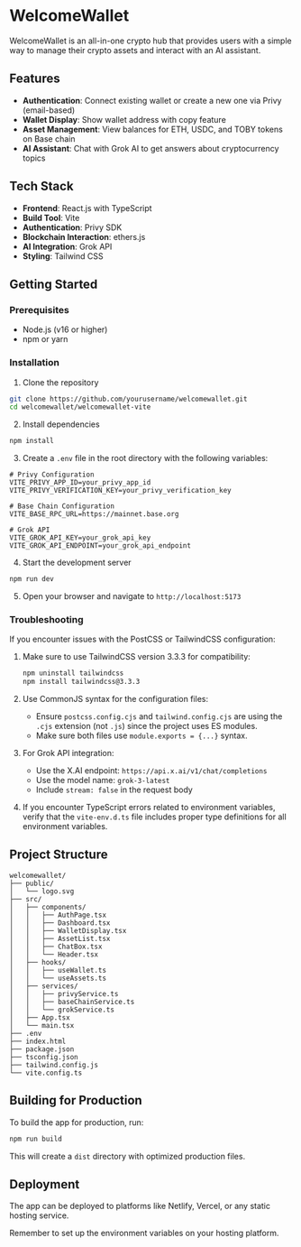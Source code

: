 # WelcomeWallet

WelcomeWallet is an all-in-one crypto hub that provides users with a simple way to manage their crypto assets and interact with an AI assistant.

## Features

- **Authentication**: Connect existing wallet or create a new one via Privy (email-based)
- **Wallet Display**: Show wallet address with copy feature
- **Asset Management**: View balances for ETH, USDC, and TOBY tokens on Base chain
- **AI Assistant**: Chat with Grok AI to get answers about cryptocurrency topics

## Tech Stack

- **Frontend**: React.js with TypeScript
- **Build Tool**: Vite
- **Authentication**: Privy SDK
- **Blockchain Interaction**: ethers.js
- **AI Integration**: Grok API
- **Styling**: Tailwind CSS

## Getting Started

### Prerequisites

- Node.js (v16 or higher)
- npm or yarn

### Installation

1. Clone the repository
```bash
git clone https://github.com/yourusername/welcomewallet.git
cd welcomewallet/welcomewallet-vite
```

2. Install dependencies
```bash
npm install
```

3. Create a `.env` file in the root directory with the following variables:
```
# Privy Configuration
VITE_PRIVY_APP_ID=your_privy_app_id
VITE_PRIVY_VERIFICATION_KEY=your_privy_verification_key

# Base Chain Configuration
VITE_BASE_RPC_URL=https://mainnet.base.org

# Grok API
VITE_GROK_API_KEY=your_grok_api_key
VITE_GROK_API_ENDPOINT=your_grok_api_endpoint
```

4. Start the development server
```bash
npm run dev
```

5. Open your browser and navigate to `http://localhost:5173`

### Troubleshooting

If you encounter issues with the PostCSS or TailwindCSS configuration:

1. Make sure to use TailwindCSS version 3.3.3 for compatibility:
   ```bash
   npm uninstall tailwindcss
   npm install tailwindcss@3.3.3
   ```

2. Use CommonJS syntax for the configuration files:
   - Ensure `postcss.config.cjs` and `tailwind.config.cjs` are using the `.cjs` extension (not `.js`) since the project uses ES modules.
   - Make sure both files use `module.exports = {...}` syntax.

3. For Grok API integration:
   - Use the X.AI endpoint: `https://api.x.ai/v1/chat/completions`
   - Use the model name: `grok-3-latest`
   - Include `stream: false` in the request body

4. If you encounter TypeScript errors related to environment variables, verify that the `vite-env.d.ts` file includes proper type definitions for all environment variables.

## Project Structure

```
welcomewallet/
├── public/
│   └── logo.svg
├── src/
│   ├── components/
│   │   ├── AuthPage.tsx
│   │   ├── Dashboard.tsx
│   │   ├── WalletDisplay.tsx
│   │   ├── AssetList.tsx
│   │   ├── ChatBox.tsx
│   │   └── Header.tsx
│   ├── hooks/
│   │   ├── useWallet.ts
│   │   └── useAssets.ts
│   ├── services/
│   │   ├── privyService.ts
│   │   ├── baseChainService.ts
│   │   └── grokService.ts
│   ├── App.tsx
│   └── main.tsx
├── .env
├── index.html
├── package.json
├── tsconfig.json
├── tailwind.config.js
└── vite.config.ts
```

## Building for Production

To build the app for production, run:

```bash
npm run build
```

This will create a `dist` directory with optimized production files.

## Deployment

The app can be deployed to platforms like Netlify, Vercel, or any static hosting service.

Remember to set up the environment variables on your hosting platform.